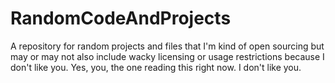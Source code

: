 # RandomCodeAndProjects
A repository for random projects and files that I'm kind of open sourcing but may or may not also include wacky licensing or usage restrictions because I don't like you. Yes, you, the one reading this right now. I don't like you.
